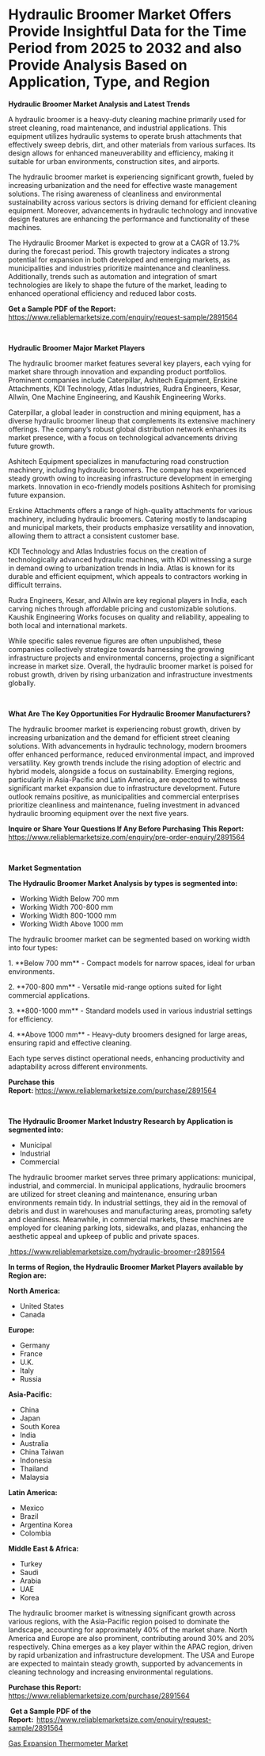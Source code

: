 <p><h1>Hydraulic Broomer Market Offers Provide Insightful Data for the Time Period from 2025 to 2032 and also Provide Analysis Based on Application, Type, and Region</h1></p><p><strong>Hydraulic Broomer Market Analysis and Latest Trends</strong></p>
<p><p>A hydraulic broomer is a heavy-duty cleaning machine primarily used for street cleaning, road maintenance, and industrial applications. This equipment utilizes hydraulic systems to operate brush attachments that effectively sweep debris, dirt, and other materials from various surfaces. Its design allows for enhanced maneuverability and efficiency, making it suitable for urban environments, construction sites, and airports.</p><p>The hydraulic broomer market is experiencing significant growth, fueled by increasing urbanization and the need for effective waste management solutions. The rising awareness of cleanliness and environmental sustainability across various sectors is driving demand for efficient cleaning equipment. Moreover, advancements in hydraulic technology and innovative design features are enhancing the performance and functionality of these machines.</p><p>The Hydraulic Broomer Market is expected to grow at a CAGR of 13.7% during the forecast period. This growth trajectory indicates a strong potential for expansion in both developed and emerging markets, as municipalities and industries prioritize maintenance and cleanliness. Additionally, trends such as automation and integration of smart technologies are likely to shape the future of the market, leading to enhanced operational efficiency and reduced labor costs.</p></p>
<p><strong>Get a Sample PDF of the Report:&nbsp;</strong> <a href="https://www.reliablemarketsize.com/enquiry/request-sample/2891564?utm_campaign=2457&utm_medium=2&utm_source=Github&utm_content=ia&utm_term=14032025&utm_id=hydraulic-broomer">https://www.reliablemarketsize.com/enquiry/request-sample/2891564</a></p>
<p>&nbsp;</p>
<p><strong>Hydraulic Broomer Major Market Players</strong></p>
<p><p>The hydraulic broomer market features several key players, each vying for market share through innovation and expanding product portfolios. Prominent companies include Caterpillar, Ashitech Equipment, Erskine Attachments, KDI Technology, Atlas Industries, Rudra Engineers, Kesar, Allwin, One Machine Engineering, and Kaushik Engineering Works.</p><p>Caterpillar, a global leader in construction and mining equipment, has a diverse hydraulic broomer lineup that complements its extensive machinery offerings. The company’s robust global distribution network enhances its market presence, with a focus on technological advancements driving future growth.</p><p>Ashitech Equipment specializes in manufacturing road construction machinery, including hydraulic broomers. The company has experienced steady growth owing to increasing infrastructure development in emerging markets. Innovation in eco-friendly models positions Ashitech for promising future expansion.</p><p>Erskine Attachments offers a range of high-quality attachments for various machinery, including hydraulic broomers. Catering mostly to landscaping and municipal markets, their products emphasize versatility and innovation, allowing them to attract a consistent customer base.</p><p>KDI Technology and Atlas Industries focus on the creation of technologically advanced hydraulic machines, with KDI witnessing a surge in demand owing to urbanization trends in India. Atlas is known for its durable and efficient equipment, which appeals to contractors working in difficult terrains.</p><p>Rudra Engineers, Kesar, and Allwin are key regional players in India, each carving niches through affordable pricing and customizable solutions. Kaushik Engineering Works focuses on quality and reliability, appealing to both local and international markets.</p><p>While specific sales revenue figures are often unpublished, these companies collectively strategize towards harnessing the growing infrastructure projects and environmental concerns, projecting a significant increase in market size. Overall, the hydraulic broomer market is poised for robust growth, driven by rising urbanization and infrastructure investments globally.</p></p>
<p>&nbsp;</p>
<p><strong>What Are The Key Opportunities For Hydraulic Broomer Manufacturers?</strong></p>
<p><p>The hydraulic broomer market is experiencing robust growth, driven by increasing urbanization and the demand for efficient street cleaning solutions. With advancements in hydraulic technology, modern broomers offer enhanced performance, reduced environmental impact, and improved versatility. Key growth trends include the rising adoption of electric and hybrid models, alongside a focus on sustainability. Emerging regions, particularly in Asia-Pacific and Latin America, are expected to witness significant market expansion due to infrastructure development. Future outlook remains positive, as municipalities and commercial enterprises prioritize cleanliness and maintenance, fueling investment in advanced hydraulic brooming equipment over the next five years.</p></p>
<p><strong>Inquire or Share Your Questions If Any Before Purchasing This Report:</strong> <a href="https://www.reliablemarketsize.com/enquiry/pre-order-enquiry/2891564?utm_campaign=2457&utm_medium=2&utm_source=Github&utm_content=ia&utm_term=14032025&utm_id=hydraulic-broomer">https://www.reliablemarketsize.com/enquiry/pre-order-enquiry/2891564</a></p>
<p>&nbsp;</p>
<p><strong>Market Segmentation</strong></p>
<p><strong>The Hydraulic Broomer Market Analysis by types is segmented into:</strong></p>
<p><ul><li>Working Width Below 700 mm</li><li>Working Width 700-800 mm</li><li>Working Width 800-1000 mm</li><li>Working Width Above 1000 mm</li></ul></p>
<p><p>The hydraulic broomer market can be segmented based on working width into four types: </p><p>1. **Below 700 mm** - Compact models for narrow spaces, ideal for urban environments.</p><p>2. **700-800 mm** - Versatile mid-range options suited for light commercial applications.</p><p>3. **800-1000 mm** - Standard models used in various industrial settings for efficiency.</p><p>4. **Above 1000 mm** - Heavy-duty broomers designed for large areas, ensuring rapid and effective cleaning. </p><p>Each type serves distinct operational needs, enhancing productivity and adaptability across different environments.</p></p>
<p><strong>Purchase this Report:&nbsp;</strong><a href="https://www.reliablemarketsize.com/purchase/2891564?utm_campaign=2457&utm_medium=2&utm_source=Github&utm_content=ia&utm_term=14032025&utm_id=hydraulic-broomer">https://www.reliablemarketsize.com/purchase/2891564</a></p>
<p>&nbsp;</p>
<p><strong>The Hydraulic Broomer Market Industry Research by Application is segmented into:</strong></p>
<p><ul><li>Municipal</li><li>Industrial</li><li>Commercial</li></ul></p>
<p><p>The hydraulic broomer market serves three primary applications: municipal, industrial, and commercial. In municipal applications, hydraulic broomers are utilized for street cleaning and maintenance, ensuring urban environments remain tidy. In industrial settings, they aid in the removal of debris and dust in warehouses and manufacturing areas, promoting safety and cleanliness. Meanwhile, in commercial markets, these machines are employed for cleaning parking lots, sidewalks, and plazas, enhancing the aesthetic appeal and upkeep of public and private spaces.</p></p>
<p><a href="https://www.reliablemarketsize.com/hydraulic-broomer-r2891564?utm_campaign=2457&utm_medium=2&utm_source=Github&utm_content=ia&utm_term=14032025&utm_id=hydraulic-broomer">&nbsp;https://www.reliablemarketsize.com/hydraulic-broomer-r2891564</a></p>
<p><strong>In terms of Region, the Hydraulic Broomer Market Players available by Region are:</strong></p>
<p>
    <p> <strong> North America: </strong>
        <ul>
            <li>United States</li>
            <li>Canada</li>
        </ul>
        </p> 
    <p> <strong> Europe: </strong>
        <ul>
            <li>Germany</li>
            <li>France</li>
            <li>U.K.</li>
            <li>Italy</li>
            <li>Russia</li>
        </ul>
        </p> 
    <p> <strong> Asia-Pacific: </strong>
        <ul>
            <li>China</li>
            <li>Japan</li>
            <li>South Korea</li>
            <li>India</li>
            <li>Australia</li>
            <li>China Taiwan</li>
            <li>Indonesia</li>
            <li>Thailand</li>
            <li>Malaysia</li>
        </ul>
        </p> 
    <p> <strong> Latin America: </strong>
        <ul>
            <li>Mexico</li>
            <li>Brazil</li>
            <li>Argentina Korea</li>
            <li>Colombia</li>
        </ul>
        </p> 
    <p> <strong> Middle East & Africa: </strong>
        <ul>
            <li>Turkey</li>
            <li>Saudi</li>
            <li>Arabia</li>
            <li>UAE</li>
            <li>Korea</li>
        </ul>
    </p>
    </p>
<p><p>The hydraulic broomer market is witnessing significant growth across various regions, with the Asia-Pacific region poised to dominate the landscape, accounting for approximately 40% of the market share. North America and Europe are also prominent, contributing around 30% and 20% respectively. China emerges as a key player within the APAC region, driven by rapid urbanization and infrastructure development. The USA and Europe are expected to maintain steady growth, supported by advancements in cleaning technology and increasing environmental regulations.</p></p>
<p><strong>Purchase this Report: </strong><a href="https://www.reliablemarketsize.com/purchase/2891564?utm_campaign=2457&utm_medium=2&utm_source=Github&utm_content=ia&utm_term=14032025&utm_id=hydraulic-broomer">https://www.reliablemarketsize.com/purchase/2891564</a></p>
<p>&nbsp;<strong>Get a Sample PDF of the Report:&nbsp;&nbsp;</strong><a href="https://www.reliablemarketsize.com/enquiry/request-sample/2891564?utm_campaign=2457&utm_medium=2&utm_source=Github&utm_content=ia&utm_term=14032025&utm_id=hydraulic-broomer">https://www.reliablemarketsize.com/enquiry/request-sample/2891564</a></p>
<p><strong></strong></p>
<p><p><a href="https://github.com/cheryjhonson/Market-Research-Report-List-1/blob/main/gas-expansion-thermometer-market.md?utm_campaign=2457&utm_medium=2&utm_source=Github&utm_content=ia&utm_term=14032025&utm_id=hydraulic-broomer">Gas Expansion Thermometer Market</a></p></p>